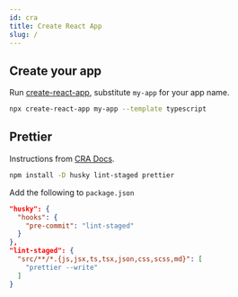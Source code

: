 ```yaml
---
id: cra
title: Create React App
slug: /
---
```


## Create your app

Run [create-react-app](https://create-react-app.dev/docs/adding-typescript/), substitute `my-app` for your app name.

```bash
npx create-react-app my-app --template typescript
```

## Prettier

Instructions from [CRA Docs](https://create-react-app.dev/docs/setting-up-your-editor/#formatting-code-automatically).

```bash
npm install -D husky lint-staged prettier
```

Add the following to `package.json`

```json
"husky": {
  "hooks": {
    "pre-commit": "lint-staged"
  }
},
"lint-staged": {
  "src/**/*.{js,jsx,ts,tsx,json,css,scss,md}": [
    "prettier --write"
  ]
}
```
